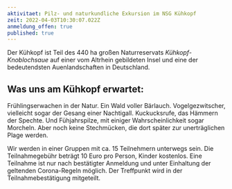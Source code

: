 ```yaml
---
aktivitaet: Pilz- und naturkundliche Exkursion im NSG Kühkopf
zeit: 2022-04-03T10:30:07.022Z
anmeldung_offen: true
published: true
---
```

Der Kühkopf ist Teil des 440 ha großen Naturreservats *Kühkopf-Knoblochsaue* auf einer vom Altrhein gebildeten Insel und eine der bedeutendsten Auenlandschaften in Deutschland.

## Was uns am Kühkopf erwartet:

Frühlingserwachen in der Natur. Ein Wald voller Bärlauch. Vogelgezwitscher, vielleicht sogar der Gesang einer Nachtigall. Kuckucksrufe, das Hämmern der Spechte. Und Fühjahrspilze, mit einiger Wahrscheinlichkeit sogar Morcheln. Aber noch keine Stechmücken, die dort später zur unerträglichen Plage werden.

Wir werden in einer Gruppen mit ca. 15 Teilnehmern unterwegs sein. Die Teilnahmegebühr beträgt 10 Euro pro Person, Kinder kostenlos. Eine Teilnahme ist nur nach bestätigter Anmeldung und unter Einhaltung der geltenden Corona-Regeln möglich. Der Treffpunkt wird in der Teilnahmebestätigung mitgeteilt.